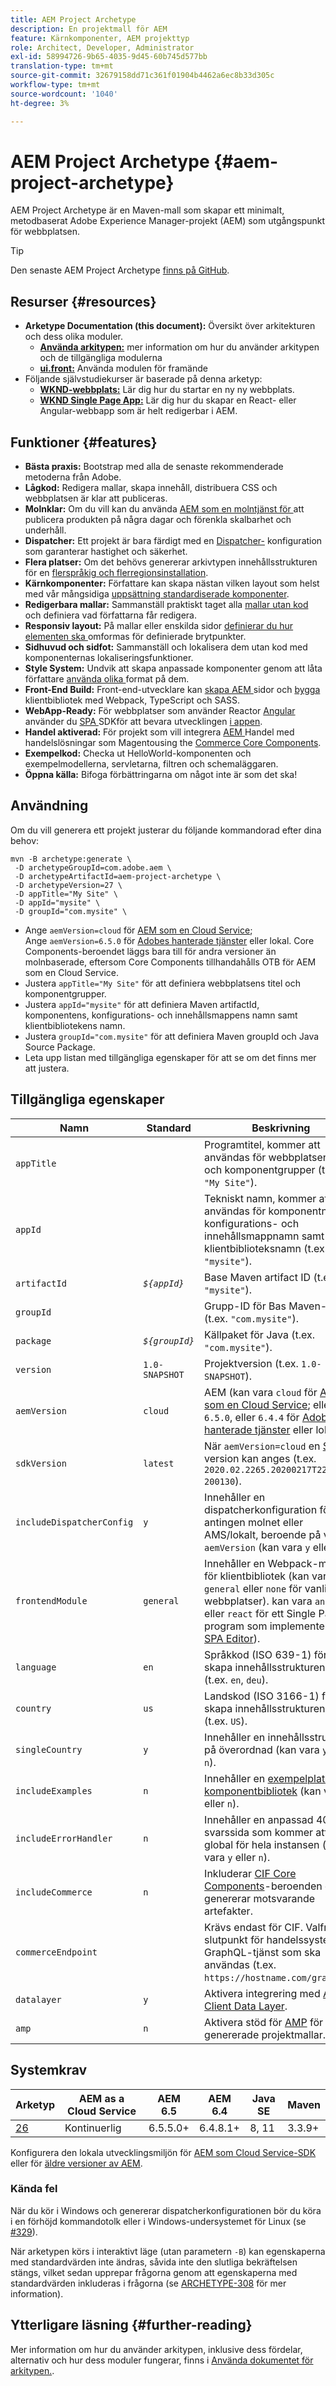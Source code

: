```yaml
---
title: AEM Project Archetype
description: En projektmall för AEM
feature: Kärnkomponenter, AEM projekttyp
role: Architect, Developer, Administrator
exl-id: 58994726-9b65-4035-9d45-60b745d577bb
translation-type: tm+mt
source-git-commit: 32679158dd71c361f01904b4462a6ec8b33d305c
workflow-type: tm+mt
source-wordcount: '1040'
ht-degree: 3%

---
```


# AEM Project Archetype {#aem-project-archetype}

AEM Project Archetype är en Maven-mall som skapar ett minimalt, metodbaserat Adobe Experience Manager-projekt (AEM) som utgångspunkt för webbplatsen.

>[!TIP]
>
>Den senaste AEM Project Archetype [finns på GitHub](https://github.com/adobe/aem-project-archetype).

## Resurser {#resources}

* **Arketype Documentation (this document):** Översikt över arkitekturen och dess olika moduler.
   * **[Använda arkitypen:](using.md)** mer information om hur du använder arkitypen och de tillgängliga modulerna
   * **[ui.front:](uifrontend.md)** Använda modulen för framände
* Följande självstudiekurser är baserade på denna arketyp:
   * **[WKND-webbplats:](https://docs.adobe.com/content/help/en/experience-manager-learn/getting-started-wknd-tutorial-develop/overview.html)** Lär dig hur du startar en ny ny webbplats.
   * **[WKND Single Page App:](https://docs.adobe.com/content/help/en/experience-manager-learn/sites/spa-editor/spa-editor-framework-feature-video-use.html)** Lär dig hur du skapar en React- eller Angular-webbapp som är helt redigerbar i AEM.

## Funktioner {#features}

* **Bästa praxis:** Bootstrap med alla de senaste rekommenderade metoderna från Adobe.
* **Lågkod:** Redigera mallar, skapa innehåll, distribuera CSS och webbplatsen är klar att publiceras.
* **Molnklar:** Om du vill kan du använda  [AEM som en molntjänst för ](https://docs.adobe.com/content/help/en/experience-manager-cloud-service/landing/home.html) att publicera produkten på några dagar och förenkla skalbarhet och underhåll.
* **Dispatcher:** Ett projekt är bara färdigt med en  [Dispatcher-](https://docs.adobe.com/content/help/en/experience-manager-dispatcher/using/dispatcher.html) konfiguration som garanterar hastighet och säkerhet.
* **Flera platser:** Om det behövs genererar arkivtypen innehållsstrukturen för en  [flerspråkig och flerregionsinstallation](https://docs.adobe.com/content/help/en/experience-manager-65/administering/introduction/msm.html).
* **Kärnkomponenter:** Författare kan skapa nästan vilken layout som helst med vår mångsidiga  [uppsättning standardiserade komponenter](/help/introduction.md).
* **Redigerbara mallar:** Sammanställ praktiskt taget alla  [mallar utan kod](https://docs.adobe.com/content/help/en/experience-manager-learn/sites/page-authoring/template-editor-feature-video-use.html) och definiera vad författarna får redigera.
* **Responsiv layout:** På mallar eller enskilda sidor  [definierar du hur elementen ska ](https://docs.adobe.com/content/help/en/experience-manager-cloud-service/sites/authoring/features/responsive-layout.html) omformas för definierade brytpunkter.
* **Sidhuvud och sidfot:** Sammanställ och lokalisera dem utan kod med komponenternas [ ](https://docs.adobe.com/content/help/en/experience-manager-core-components/using/get-started/localization.html)lokaliseringsfunktioner.
* **Style System:** Undvik att skapa anpassade komponenter genom att låta författare  [använda olika ](https://docs.adobe.com/content/help/en/experience-manager-learn/getting-started-wknd-tutorial-develop/style-system.html) format på dem.
* **Front-End Build:** Front-end-utvecklare kan  [skapa AEM ](uifrontend.md#webpack-dev-server) sidor och  [bygga ](uifrontend.md) klientbibliotek med Webpack, TypeScript och SASS.
* **WebApp-Ready:** För webbplatser som använder  [](uifrontend-react.md) Reactor  [Angular](uifrontend-angular.md) använder du  [SPA ](https://docs.adobe.com/content/help/en/experience-manager-cloud-service/implementing/headless/spa/developing.html) SDKför att bevara utvecklingen  [i appen](https://docs.adobe.com/content/help/en/experience-manager-learn/sites/spa-editor/spa-editor-framework-feature-video-use.html).
* **Handel aktiverad:** För projekt som vill integrera  [AEM ](https://docs.adobe.com/content/help/en/experience-manager-cloud-service/commerce/home.html) Handel med handelslösningar som  [](https://magento.com/) Magentousing the  [Commerce Core Components](https://github.com/adobe/aem-core-cif-components).
* **Exempelkod:** Checka ut HelloWorld-komponenten och exempelmodellerna, servletarna, filtren och schemaläggaren.
* **Öppna källa:** Bifoga  [](https://github.com/adobe/aem-core-wcm-components/blob/master/CONTRIBUTING.md) förbättringarna om något inte är som det ska!

## Användning

Om du vill generera ett projekt justerar du följande kommandorad efter dina behov:

```shell
mvn -B archetype:generate \
 -D archetypeGroupId=com.adobe.aem \
 -D archetypeArtifactId=aem-project-archetype \
 -D archetypeVersion=27 \
 -D appTitle="My Site" \
 -D appId="mysite" \
 -D groupId="com.mysite" \
```

* Ange `aemVersion=cloud` för [AEM som en Cloud Service](https://docs.adobe.com/content/help/en/experience-manager-cloud-service/landing/home.html);\
   Ange `aemVersion=6.5.0` för [Adobes hanterade tjänster](https://github.com/adobe/aem-project-archetype/tree/master/src/main/archetype/dispatcher.ams) eller lokal.
Core Components-beroendet läggs bara till för andra versioner än molnbaserade, eftersom Core Components tillhandahålls OTB för AEM som en Cloud Service.
* Justera `appTitle="My Site"` för att definiera webbplatsens titel och komponentgrupper.
* Justera `appId="mysite"` för att definiera Maven artifactId, komponentens, konfigurations- och innehållsmappens namn samt klientbibliotekens namn.
* Justera `groupId="com.mysite"` för att definiera Maven groupId och Java Source Package.
* Leta upp listan med tillgängliga egenskaper för att se om det finns mer att justera.

## Tillgängliga egenskaper

| Namn | Standard | Beskrivning |
--------------------------|----------------|--------------------
| `appTitle` |  | Programtitel, kommer att användas för webbplatsens titel och komponentgrupper (t.ex. `"My Site"`). |
| `appId` |  | Tekniskt namn, kommer att användas för komponentnamn, konfigurations- och innehållsmappnamn samt klientbiblioteksnamn (t.ex. `"mysite"`). |
| `artifactId` | *`${appId}`* | Base Maven artifact ID (t.ex. `"mysite"`). |
| `groupId` |  | Grupp-ID för Bas Maven-grupp (t.ex. `"com.mysite"`). |
| `package` | *`${groupId}`* | Källpaket för Java (t.ex. `"com.mysite"`). |
| `version` | `1.0-SNAPSHOT` | Projektversion (t.ex. `1.0-SNAPSHOT`). |
| `aemVersion` | `cloud` | AEM (kan vara `cloud` för [AEM som en Cloud Service](https://docs.adobe.com/content/help/en/experience-manager-cloud-service/landing/home.html); eller `6.5.0`, eller `6.4.4` för [Adobes hanterade tjänster](https://github.com/adobe/aem-project-archetype/tree/master/src/main/archetype/dispatcher.ams) eller lokalt). |
| `sdkVersion` | `latest` | När `aemVersion=cloud` en [SDK](https://docs.adobe.com/content/help/en/experience-manager-cloud-service/implementing/developing/aem-as-a-cloud-service-sdk.html)-version kan anges (t.ex. `2020.02.2265.20200217T222518Z-200130`). |
| `includeDispatcherConfig` | `y` | Innehåller en dispatcherkonfiguration för antingen molnet eller AMS/lokalt, beroende på värdet `aemVersion` (kan vara `y` eller `n`). |
| `frontendModule` | `general` | Innehåller en Webpack-modul för klientbibliotek (kan vara `general` eller `none` för vanliga webbplatser). kan vara `angular` eller `react` för ett Single Page-program som implementerar [SPA Editor](https://docs.adobe.com/content/help/en/experience-manager-cloud-service/implementing/headless/spa/editor-overview.html)). |
| `language` | `en` | Språkkod (ISO 639-1) för att skapa innehållsstrukturen från (t.ex. `en`, `deu`). |
| `country` | `us` | Landskod (ISO 3166-1) för att skapa innehållsstrukturen från (t.ex. `US`). |
| `singleCountry` | `y` | Innehåller en innehållsstruktur på överordnad (kan vara `y` eller `n`). |
| `includeExamples` | `n` | Innehåller en [exempelplats för komponentbibliotek](https://www.aemcomponents.dev/) (kan vara `y` eller `n`). |
| `includeErrorHandler` | `n` | Innehåller en anpassad 404-svarssida som kommer att vara global för hela instansen (kan vara `y` eller `n`). |
| `includeCommerce` | `n` | Inkluderar [CIF Core Components](https://github.com/adobe/aem-core-cif-components)-beroenden och genererar motsvarande artefakter. |
| `commerceEndpoint` |  | Krävs endast för CIF. Valfri slutpunkt för handelssystemet GraphQL-tjänst som ska användas (t.ex. `https://hostname.com/grapql`). |
| `datalayer` | `y` | Aktivera integrering med [Adobe Client Data Layer](/help/developing/data-layer/overview.md). |
| `amp` | `n` | Aktivera stöd för [AMP](/help/developing/amp.md) för genererade projektmallar. |

## Systemkrav

| Arketyp | AEM as a Cloud Service | AEM 6.5 | AEM 6.4 | Java SE | Maven |
|---------|---------|---------|---------|---------|---------|
| [26](https://github.com/adobe/aem-project-archetype/releases/tag/aem-project-archetype-27) | Kontinuerlig | 6.5.5.0+ | 6.4.8.1+ | 8, 11 | 3.3.9+ |

Konfigurera den lokala utvecklingsmiljön för [AEM som Cloud Service-SDK](https://docs.adobe.com/content/help/en/experience-manager-learn/cloud-service/local-development-environment-set-up/overview.html) eller för [äldre versioner av AEM](https://docs.adobe.com/content/help/en/experience-manager-learn/foundation/development/set-up-a-local-aem-development-environment.html).

### Kända fel

När du kör i Windows och genererar dispatcherkonfigurationen bör du köra i en förhöjd kommandotolk eller i Windows-undersystemet för Linux (se [#329](https://github.com/adobe/aem-project-archetype/issues/329)).

När arketypen körs i interaktivt läge (utan parametern `-B`) kan egenskaperna med standardvärden inte ändras, såvida inte den slutliga bekräftelsen stängs, vilket sedan upprepar frågorna genom att egenskaperna med standardvärden inkluderas i frågorna (se
[ARCHETYPE-308](https://issues.apache.org/jira/browse/ARCHETYPE-308) för mer information).

## Ytterligare läsning {#further-reading}

Mer information om hur du använder arkitypen, inklusive dess fördelar, alternativ och hur dess moduler fungerar, finns i [Använda dokumentet för arkitypen.](using.md).
